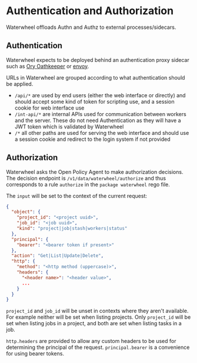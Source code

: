 Authentication and Authorization
================================

Waterwheel offloads Authn and Authz to external processes/sidecars.

## Authentication

Waterwheel expects to be deployed behind an authentication proxy sidecar 
such as [Ory Oathkeeper](https://www.ory.sh/oathkeeper/) or
[envoy](https://www.envoyproxy.io/).

URLs in Waterwheel are grouped according to what authentication should be 
applied.

 * `/api/*` are used by end users (either the web interface or directly) and 
   should accept some kind of token for scripting use, and a session 
   cookie for web interface use
 * `/int-api/*` are internal APIs used for communication between workers and 
   the server. These do not need Authentication as they will have a JWT token 
   which is validated by Waterwheel
 * `/*` all other paths are used for serving the web interface and should 
   use a session cookie and redirect to the login system if not provided

## Authorization

Waterwheel asks the Open Policy Agent to make authorization decisions. The 
decision endpoint is `/v1/data/waterwheel/authorize` and thus corresponds to 
a rule `authorize` in the `package waterwheel` rego file.

The `input` will be set to the context of the current request:

```json
{
  "object": {
    "project_id": "<project uuid>",
    "job_id": "<job uuid>",
    "kind": "project|job|stash|workers|status"
  },
  "principal": {
    "bearer": "<bearer token if present>"
  },
  "action": "Get|List|Update|Delete",
  "http": {
    "method": "<http method (uppercase)>",
    "headers": {
      "<header name>": "<header value>",
      ...
    }
  }
}
```

`project_id` and `job_id` will be unset in contexts where they aren't available.
For example neither will be set when listing projects. Only `project_id` 
will be set when listing jobs in a project, and both are set when listing 
tasks in a job.

`http.headers` are provided to allow any custom headers to be used for 
determining the principal of the request. `principal.bearer` is a 
convenience for using bearer tokens.
